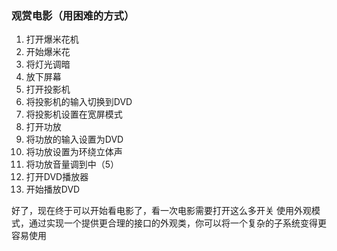### 观赏电影（用困难的方式）
1. 打开爆米花机
2. 开始爆米花
3. 将灯光调暗
4. 放下屏幕
5. 打开投影机
6. 将投影机的输入切换到DVD
7. 将投影机设置在宽屏模式
8. 打开功放
9. 将功放的输入设置为DVD
10. 将功放设置为环绕立体声
11. 将功放音量调到中（5）
12. 打开DVD播放器
13. 开始播放DVD

好了，现在终于可以开始看电影了，看一次电影需要打开这么多开关
使用外观模式，通过实现一个提供更合理的接口的外观类，你可以将一个复杂的子系统变得更容易使用

